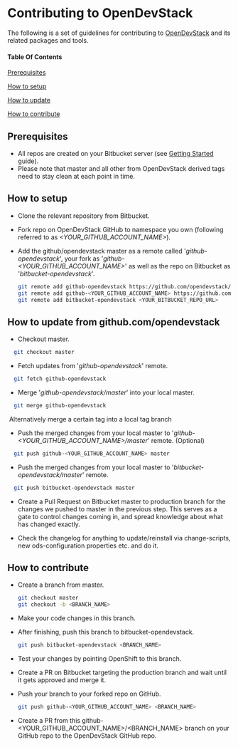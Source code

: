 # Contributing to OpenDevStack

The following is a set of guidelines for contributing to [OpenDevStack](https://github.com/opendevstack) and its related packages and tools.  

#### Table Of Contents

[Prerequisites](#prerequisites)

[How to setup](#how-to-setup)

[How to update](#how-to-update-from-github.com/opendevstack)

[How to contribute](#how-to-contribute)




## Prerequisites
* All repos are created on your Bitbucket server (see [Getting Started](https://github.com/opendevstack) guide).
* Please note that master and all other from OpenDevStack derived tags need to stay clean at each point in time.



## How to setup

* Clone the relevant repository from Bitbucket.

* Fork repo on OpenDevStack GitHub to namespace you own (following referred to as *<YOUR_GITHUB_ACCOUNT_NAME>*).

* Add the github/opendevstack master as a remote called '*github-opendevstack*', your fork as '*github-<YOUR_GITHUB_ACCOUNT_NAME>*' as well as the repo on Bitbucket as '*bitbucket-opendevstack*'.
  ```sh
  git remote add github-opendevstack https://github.com/opendevstack/<REPO_NAME>.git
  git remote add github-<YOUR_GITHUB_ACCOUNT_NAME> https://github.com/<YOUR_GITHUB_ACCOUNT_NAME>/<REPO_NAME>.git
  git remote add bitbucket-opendevstack <YOUR_BITBUCKET_REPO_URL>
  ```



## How to update from github.com/opendevstack

* Checkout master.
```sh
  git checkout master
```

* Fetch updates from '*github-opendevstack*' remote.
```sh
  git fetch github-opendevstack
```

* Merge '*github-opendevstack/master*' into your local master.
```sh
  git merge github-opendevstack
```
​       Alternatively merge a certain tag into a local tag branch

* Push the merged changes from your local master to '*github-<YOUR_GITHUB_ACCOUNT_NAME>/master*' remote. (Optional)
```sh
  git push github-<YOUR_GITHUB_ACCOUNT_NAME> master
```

* Push the merged changes from your local master to '*bitbucket-opendevstack/master*' remote.
```sh
  git push bitbucket-opendevstack master
```

* Create a Pull Request on Bitbucket master to production branch for the changes we pushed to master in the previous step. This serves as a gate to control changes coming in, and spread knowledge about what has changed exactly.

* Check the changelog for anything to update/reinstall via change-scripts, new ods-configuration properties etc. and do it.
  


## How to contribute

* Create a branch from master.
  ```sh
  git checkout master
  git checkout -b <BRANCH_NAME>
  ```

* Make your code changes in this branch.

* After finishing, push this branch to bitbucket-opendevstack.
  ```sh
  git push bitbucket-opendevstack <BRANCH_NAME>
  ```
  
* Test your changes by pointing OpenShift to this branch.
  
* Create a PR on Bitbucket targeting the production branch and wait until it gets approved and merge it.

* Push your branch to your forked repo on GitHub.
  ```sh
  git push github-<YOUR_GITHUB_ACCOUNT_NAME> <BRANCH_NAME>
  ```

* Create a PR from this github-<YOUR_GITHUB_ACCOUNT_NAME>/<BRANCH_NAME> branch on your GitHub repo to the OpenDevStack GitHub repo. 